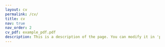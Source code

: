 ```yaml
---
layout: cv
permalink: /cv/
title: cv
nav: true
nav_order: 2
cv_pdf: example_pdf.pdf
description: This is a description of the page. You can modify it in 'pages/_cv.md'. You can also change or remove the top pdf download button.
---
```

